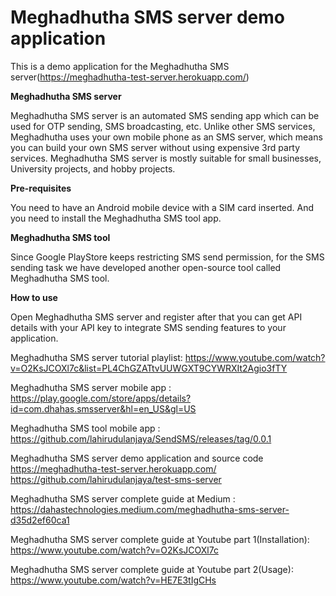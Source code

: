# Meghadhutha SMS server demo application

This is a demo application for the Meghadhutha SMS server(https://meghadhutha-test-server.herokuapp.com/)

**Meghadhutha SMS server**
 
Meghadhutha SMS server is an automated SMS sending app which can be used for OTP sending, SMS broadcasting, etc. Unlike other SMS services, Meghadhutha uses your own mobile phone as an SMS server, which means you can build your own SMS server without using expensive 3rd party services. Meghadhutha SMS server is mostly suitable for small businesses, University projects, and hobby projects.
 
**Pre-requisites**
 
You need to have an Android mobile device with a SIM card inserted. And you need to install the Meghadhutha SMS tool app. 
 
**Meghadhutha SMS tool**
 
Since Google PlayStore keeps restricting SMS send permission, for the SMS sending task we have developed another open-source tool called Meghadhutha SMS tool.
 
**How to use**
 
Open Meghadhutha SMS server and register after that you can get API details with your API key to integrate SMS sending features to your application.
 
Meghadhutha SMS server tutorial playlist:
https://www.youtube.com/watch?v=O2KsJCOXl7c&list=PL4ChGZATtvUUWGXT9CYWRXIt2Agio3fTY
 
Meghadhutha SMS server mobile app :
https://play.google.com/store/apps/details?id=com.dhahas.smsserver&hl=en_US&gl=US
 
Meghadhutha SMS tool mobile app : https://github.com/lahirudulanjaya/SendSMS/releases/tag/0.0.1
 
 Meghadhutha SMS server demo application and source code
https://meghadhutha-test-server.herokuapp.com/
https://github.com/lahirudulanjaya/test-sms-server
 
Meghadhutha SMS server complete guide at Medium : 
https://dahastechnologies.medium.com/meghadhutha-sms-server-d35d2ef60ca1
 
Meghadhutha SMS server complete guide at Youtube part 1(Installation): https://www.youtube.com/watch?v=O2KsJCOXl7c
 
Meghadhutha SMS server complete guide at Youtube part 2(Usage): https://www.youtube.com/watch?v=HE7E3tIgCHs
